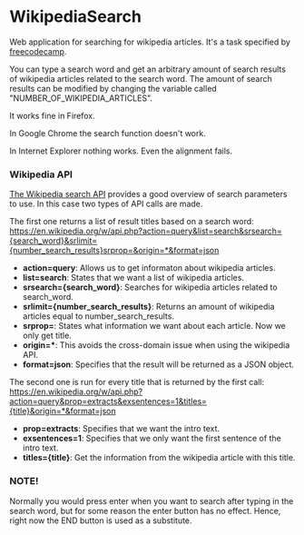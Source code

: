 # WikipediaSearch

Web application for searching for wikipedia articles. It's a task specified by [freecodecamp](https://www.freecodecamp.com/). 

You can type a search word and get an arbitrary amount of search results of wikipedia articles related to the search word. The amount of search results can be modified by changing the variable called "NUMBER_OF_WIKIPEDIA_ARTICLES".

It works fine in Firefox.

In Google Chrome the search function doesn't work.

In Internet Explorer nothing works. Even the alignment fails. 

### Wikipedia API

[The Wikipedia search API](https://www.mediawiki.org/wiki/API:Search) provides a good overview of search parameters to use. In this case two types of API calls are made.

The first one returns a list of result titles based on a search word:
https://en.wikipedia.org/w/api.php?action=query&list=search&srsearch={search_word}&srlimit={number_search_results}srprop=&origin=*&format=json

* **action=query**: Allows us to get informaton about wikipedia articles.
* **list=search**: States that we want a list of wikipedia articles.
* **srsearch={search_word}**: Searches for wikipedia articles related to search_word.
* **srlimit={number_search_results}**: Returns an amount of wikipedia articles equal to number_search_results.
* **srprop=**: States what information we want about each article. Now we only get title.
* **origin=\***: This avoids the cross-domain issue when using the wikipedia API.
* **format=json**: Specifies that the result will be returned as a JSON object.

The second one is run for every title that is returned by the first call:
https://en.wikipedia.org/w/api.php?action=query&prop=extracts&exsentences=1&titles={title}&origin=*&format=json

* **prop=extracts**: Specifies that we want the intro text.
* **exsentences=1**: Specifies that we only want the first sentence of the intro text.
* **titles={title}**: Get the information from the wikipedia article with this title.

### NOTE!

Normally you would press enter when you want to search after typing in the search word, but for some reason the enter button has no effect. Hence, right now the END button is used as a substitute. 
